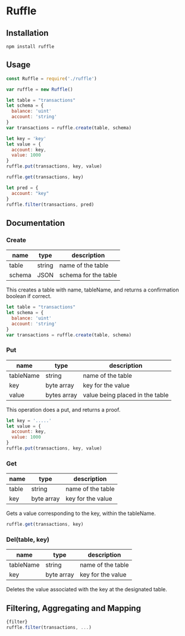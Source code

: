 
# Ruffle


## Installation
```
npm install ruffle
```

## Usage

```javascript
const Ruffle = require('./ruffle')
```

```javascript
var ruffle = new Ruffle()
```

```javascript
let table = "transactions"
let schema = {
  balance: 'uint'
  account: 'string'
}
var transactions = ruffle.create(table, schema)
```


```javascript
let key = 'key'
let value = {
  account: key,
  value: 1000
}
ruffle.put(transactions, key, value)
```

```javascript
ruffle.get(transactions, key)
```


```javascript
let pred = {
  account: "key"
}
ruffle.filter(transactions, pred)
```


## Documentation

### Create

| name  |  type |  description  
|---    |---    |     ---         |
|  table | string  |  name of the table |
|  schema | JSON  |  schema for the table |

This creates a table with name, tableName, and returns a confirmation boolean if correct.

```javascript
let table = "transactions"
let schema = {
  balance: 'uint'
  account: 'string'
}
var transactions = ruffle.create(table, schema)
```

### Put

| name  |  type |  description  
|---    |---    |     ---         |
|  tableName | string  |  name of the table |
|  key |  byte array |  key for the value  |
| value |  bytes array | value being placed in the table |

This operation does a put, and returns a proof.


```javascript
let key = '.....'
let value = {
  account: key,
  value: 1000
}
ruffle.put(transactions, key, value)
```


### Get
| name  |  type |  description  
|---    |---    |     ---         |
|  table | string  |  name of the table |
|  key |  byte array |  key for the value  |

Gets a value corresponding to the key, within the tableName.

```javascript
ruffle.get(transactions, key)
```


### Del(table, key)

| name  |  type |  description  
|---    |---    |     ---         |
|  tableName | string  |  name of the table |
|  key |  byte array |  key for the value  |


Deletes the value associated with the key at the designated table.


## Filtering, Aggregating and Mapping


```javascript
{filter}
ruffle.filter(transactions, ...)
```


```console

```
